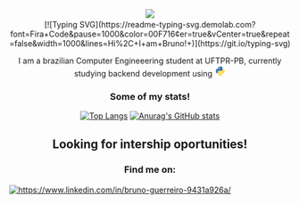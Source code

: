 <div align="center">
<img src="https://media.giphy.com/media/mGcNjsfWAjY5AEZNw6/giphy.gif" width="80">
</br>
[![Typing SVG](https://readme-typing-svg.demolab.com?font=Fira+Code&pause=1000&color=00F716&center=true&vCenter=true&repeat=false&width=1000&lines=Hi%2C+I+am+Bruno!+)](https://git.io/typing-svg)


I am a brazilian Computer Engineeering student at UFTPR-PB, currently studying backend development using <a href="https://www.python.org" target="_blank" rel="noreferrer"> 
<img src="https://raw.githubusercontent.com/devicons/devicon/master/icons/python/python-original.svg" alt="python" width="20" height="20"/> </a>

### Some of my stats!
[![Top Langs](https://github-readme-stats.vercel.app/api/top-langs/?username=BrunoGuerreiro08&layout=compact&theme=merko&hide_border=True)](https://github.com/anuraghazra/github-readme-stats)
[![Anurag's GitHub stats](https://github-readme-stats.vercel.app/api?username=BrunoGuerreiro08&show_icons=true&theme=merko&hide=contribs&hide_border=True)](https://github.com/anuraghazra/github-readme-stats)

## Looking for intership oportunities! 

### Find me on:
<p align="left">
<a href="https://linkedin.com/in/bruno-guerreiro-9431a926a/" target="blank"><img align="center" src="https://raw.githubusercontent.com/rahuldkjain/github-profile-readme-generator/master/src/images/icons/Social/linked-in-alt.svg" alt="https://www.linkedin.com/in/bruno-guerreiro-9431a926a/" height="30" width="40" /></a>
</p>
